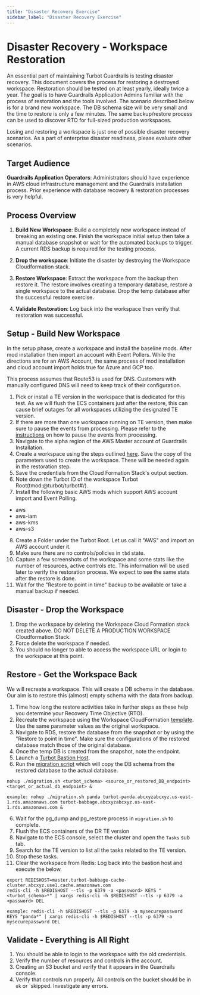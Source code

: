 ```yaml
---
title: "Disaster Recovery Exercise"
sidebar_label: "Disaster Recovery Exercise"
---
```


# Disaster Recovery - Workspace Restoration

An essential part of maintaining Turbot Guardrails is testing disaster recovery. This
document covers the process for restoring a destroyed workspace. Restoration
should be tested on at least yearly, ideally twice a year. The goal is to have
Guardrails Application Admins familiar with the process of restoration and the tools
involved. The scenario described below is for a brand new workspace. The DB
schema size will be very small and the time to restore is only a few minutes.
The same backup/restore process can be used to discover RTO for full-sized
production workspaces.

Losing and restoring a workspace is just one of possible disaster recovery
scenarios. As a part of enterprise disaster readiness, please evaluate other
scenarios.

## Target Audience

**Guardrails Application Operators**: Administrators should have experience in AWS
cloud infrastructure management and the Guardrails installation process. Prior
experience with database recovery & restoration processes is very helpful.

## Process Overview

1. **Build New Workspace**: Build a completely new workspace instead of breaking
   an existing one. Finish the workspace initial setup then take a manual
   database snapshot or wait for the automated backups to trigger. A current RDS
   backup is required for the testing process.

2. **Drop the workspace**: Initiate the disaster by destroying the Workspace
   Cloudformation stack.

3. **Restore Workspace**: Extract the workspace from the backup then restore it.
   The restore involves creating a temporary database, restore a single
   workspace to the actual database. Drop the temp database after the successful
   restore exercise.

4. **Validate Restoration**: Log back into the workspace then verify that
   restoration was successful.

## Setup - Build New Workspace

In the setup phase, create a workspace and install the baseline mods. After mod
installation then import an account with Event Pollers. While the directions are
for an AWS Account, the same process of mod installation and cloud account
import holds true for Azure and GCP too.

This process assumes that Route53 is used for DNS. Customers with manually
configured DNS will need to keep track of their configuration.

1. Pick or install a TE version in the workspace that is dedicated for this
   test. As we will flush the ECS containers just after the restore, this can
   cause brief outages for all workspaces utilizing the designated TE version.
2. If there are more than one workspace running on TE version, then make sure to
   pause the events from processing. Please refer to the
   [instructions](enterprise/FAQ/pause-events) on how to pause the events from
   processing.
3. Navigate to the alpha region of the AWS Master account of Guardrails
   Installation.
4. Create a workspace using the steps outlined
   [here](enterprise/installation/workspace-manager#create-a-workspace). Save
   the copy of the parameters used to create the workspace. These will be needed
   again in the restoration step.
5. Save the credentials from the Cloud Formation Stack's output section.
6. Note down the Turbot ID of the workspace Turbot Root(tmod:@turbot/turbot#/).
7. Install the following basic AWS mods which support AWS account import and
   Event Polling.

- aws
- aws-iam
- aws-kms
- aws-s3

8. Create a Folder under the Turbot Root. Let us call it "AWS" and import an AWS
   account under it.
9. Make sure there are no controls/policies in `tbd` state.
10. Capture a few screenshots of the workspace and some stats like the number of
    resources, active controls etc. This information will be used later to
    verify the restoration process. We expect to see the same stats after the
    restore is done.
11. Wait for the "Restore to point in time" backup to be available or take a
    manual backup if needed.

## Disaster - Drop the Workspace

1. Drop the workspace by deleting the Workspace Cloud Formation stack created
   above. DO NOT DELETE A PRODUCTION WORKSPACE Cloudformation Stack.
2. Force delete the workspace if needed.
3. You should no longer to able to access the workspace URL or login to the
   workspace at this point.

## Restore - Get the Workspace Back

We will recreate a workspace. This will create a DB schema in the database. Our
aim is to restore this (almost) empty schema with the data from backup.

1. Time how long the restore activities take in further steps as these help you
   determine your Recovery Time Objective (RTO).
2. Recreate the workspace using the Workspace CloudFormation
   [template](enterprise/installation/workspace-manager#sample-workspace-manager-cloudformation-template).
   Use the same parameter values as the original workspace.
3. Navigate to RDS, restore the database from the snapshot or by using the
   "Restore to point in time". Make sure the configurations of the restored
   database match those of the original database.
4. Once the temp DB is created from the snapshot, note the endpoint.
5. Launch a
   [Turbot Bastion Host](https://github.com/turbot/guardrails-samples/enterprise-install-helpers/turbot_bastion_host/turbot_bastion_host).
6. Run the
   [migration script](https://github.com/turbot/guardrails-samples/tree/master/guardrails-utilities/turbot-schema-migration)
   which will copy the DB schema from the restored database to the actual
   database.

```shell
nohup ./migration.sh <turbot_schema> <source_or_restored_DB_endpoint> <target_or_actual_db_endpoint> &

example: nohup ./migration.sh panda turbot-panda.abcxyzabcxyz.us-east-1.rds.amazonaws.com turbot-babbage.abcxyzabcxyz.us-east-1.rds.amazonaws.com &
```

6. Wait for the pg_dump and pg_restore process in `migration.sh` to complete.
7. Flush the ECS containers of the DR TE version
8. Navigate to the ECS console, select the cluster and open the `Tasks` sub tab.
9. Search for the TE version to list all the tasks related to the TE version.
10. Stop these tasks.
11. Clear the workspace from Redis: Log back into the bastion host and execute
    the below.

```shell
export REDISHOST=master.turbot-babbage-cache-cluster.abcxyz.use1.cache.amazonaws.com
redis-cli -h $REDISHOST --tls -p 6379 -a <password> KEYS "<turbot_schema>*" | xargs redis-cli -h $REDISHOST --tls -p 6379 -a <password> DEL

example: redis-cli -h $REDISHOST --tls -p 6379 -a mysecurepassword KEYS "panda*" | xargs redis-cli -h $REDISHOST --tls -p 6379 -a mysecurepassword DEL
```

## Validate - Everything is All Right

1. You should be able to login to the workspace with the old credentials.
2. Verify the number of resources and controls in the account.
3. Creating an S3 bucket and verify that it appears in the Guardrails console.
4. Verify that controls run properly. All controls on the bucket should be in
   `ok` or `skipped. Investigate any errors.
